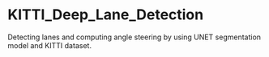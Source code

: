 # KITTI_Deep_Lane_Detection
Detecting lanes and computing angle steering by using UNET segmentation model and KITTI dataset.
